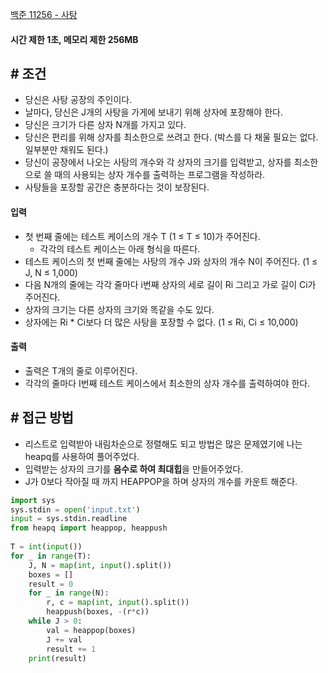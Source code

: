 
[백준 11256 - 사탕](https://www.acmicpc.net/problem/11256)

#### **시간 제한 1초, 메모리 제한 256MB**

## **# 조건**

- 당신은 사탕 공장의 주인이다. 
- 날마다, 당신은 J개의 사탕을 가게에 보내기 위해 상자에 포장해야 한다.
- 당신은 크기가 다른 상자 N개를 가지고 있다. 
- 당신은 편리를 위해 상자를 최소한으로 쓰려고 한다. (박스를 다 채울 필요는 없다. 일부분만 채워도 된다.)
- 당신이 공장에서 나오는 사탕의 개수와 각 상자의 크기를 입력받고, 상자를 최소한으로 쓸 때의 사용되는 상자 개수를 출력하는 프로그램을 작성하라. 
- 사탕들을 포장할 공간은 충분하다는 것이 보장된다.

#### **입력**
- 첫 번째 줄에는 테스트 케이스의 개수 T (1 ≤ T ≤ 10)가 주어진다. 
	- 각각의 테스트 케이스는 아래 형식을 따른다.
- 테스트 케이스의 첫 번째 줄에는 사탕의 개수 J와 상자의 개수 N이 주어진다. (1 ≤ J, N ≤ 1,000)
- 다음 N개의 줄에는 각각 줄마다 i번째 상자의 세로 길이 Ri 그리고 가로 길이 Ci가 주어진다. 
- 상자의 크기는 다른 상자의 크기와 똑같을 수도 있다. 
- 상자에는 Ri * Ci보다 더 많은 사탕을 포장할 수 없다. (1 ≤ Ri, Ci ≤ 10,000)

#### **출력**
- 출력은 T개의 줄로 이루어진다.
- 각각의 줄마다 I번째 테스트 케이스에서 최소한의 상자 개수를 출력하여야 한다.

## **# 접근 방법**

- 리스트로 입력받아 내림차순으로 정렬해도 되고 방법은 많은 문제였기에 나는 heapq를 사용하여 풀어주었다.
- 입력받는 상자의 크기를 **음수로 하여 최대힙**을 만들어주었다.
- J가 0보다 작아질 때 까지 HEAPPOP을 하며 상자의 개수를 카운트 해준다.

```python
import sys  
sys.stdin = open('input.txt')  
input = sys.stdin.readline  
from heapq import heappop, heappush  
  
T = int(input())  
for _ in range(T):  
    J, N = map(int, input().split())  
    boxes = []  
    result = 0  
    for _ in range(N):  
        r, c = map(int, input().split())  
        heappush(boxes, -(r*c))  
    while J > 0:  
        val = heappop(boxes)  
        J += val  
        result += 1  
    print(result)
```